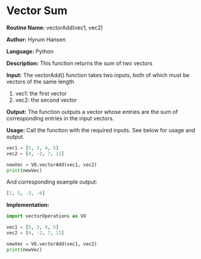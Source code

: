 # Vector Sum

**Routine Name:** vectorAdd(vec1, vec2)

**Author:** Hyrum Hansen

**Language:** Python

**Description:** This function returns the sum of two vectors

**Input:** The vectorAdd() function takes two inputs, both of which must be vectors of the same length
1. vec1: the first vector
2. vec2: the second vector

**Output:** The function outputs a vector whose entries are the sum of corresponding entries in the input vectors.

**Usage:** Call the function with the required inputs. See below for usage and output.

```python
vec1 = [5, 3, 4, 5]
vec2 = [4, -2, 7, 11]

newVec = VO.vectorAdd(vec1, vec2)
print(newVec)
```

And corresponding example output:

```python
[1, 5, -3, -6]
```

**Implementation:**

```python
import vectorOperations as VO

vec1 = [5, 3, 4, 5]
vec2 = [4, -2, 7, 11]

newVec = VO.vectorAdd(vec1, vec2)
print(newVec)
```


